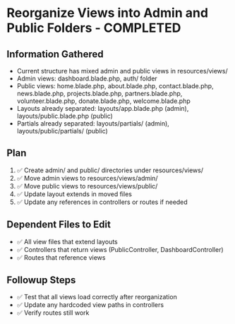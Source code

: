 # Reorganize Views into Admin and Public Folders - COMPLETED

## Information Gathered
- Current structure has mixed admin and public views in resources/views/
- Admin views: dashboard.blade.php, auth/ folder
- Public views: home.blade.php, about.blade.php, contact.blade.php, news.blade.php, projects.blade.php, partners.blade.php, volunteer.blade.php, donate.blade.php, welcome.blade.php
- Layouts already separated: layouts/app.blade.php (admin), layouts/public.blade.php (public)
- Partials already separated: layouts/partials/ (admin), layouts/public/partials/ (public)

## Plan
1. ✅ Create admin/ and public/ directories under resources/views/
2. ✅ Move admin views to resources/views/admin/
3. ✅ Move public views to resources/views/public/
4. ✅ Update layout extends in moved files
5. ✅ Update any references in controllers or routes if needed

## Dependent Files to Edit
- ✅ All view files that extend layouts
- ✅ Controllers that return views (PublicController, DashboardController)
- ✅ Routes that reference views

## Followup Steps
- ✅ Test that all views load correctly after reorganization
- ✅ Update any hardcoded view paths in controllers
- ✅ Verify routes still work
